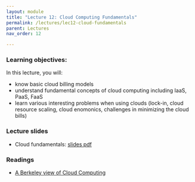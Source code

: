 ```yaml
---
layout: module
title: "Lecture 12: Cloud Computing Fundamentals"
permalink: /lectures/lec12-cloud-fundamentals
parent: Lectures
nav_order: 12

---
```


### Learning objectives:
In this lecture, you will:

* know basic cloud billing models
* understand fundamental concepts of cloud computing including IaaS, PaaS, FaaS
* learn various interesting problems when using clouds (lock-in, cloud resource scaling, cloud enomonics, challenges in minimizing the cloud bills)


### Lecture slides

* Cloud fundamentals: [slides pdf](/cs4740-fall24/assets/docs/lec12-cloud-fundamentals.pdf)


### Readings

* [A Berkeley view of Cloud Computing](https://www2.eecs.berkeley.edu/Pubs/TechRpts/2009/EECS-2009-28.pdf)



